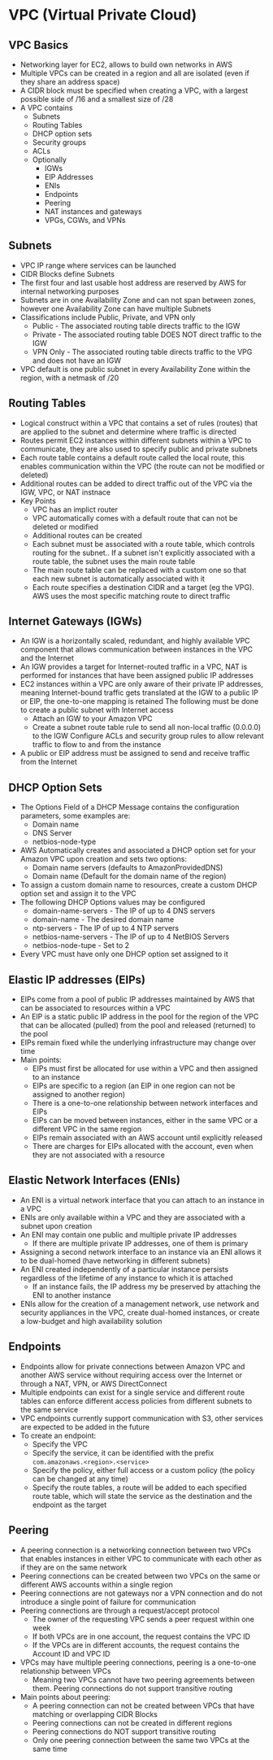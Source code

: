 # VPC (Virtual Private Cloud)

## VPC Basics
- Networking layer for EC2, allows to build own networks in AWS
- Multiple VPCs can be created in a region and all are isolated (even if they share an address space)
- A CIDR block must be specified when creating a VPC, with a largest possible side of /16 and a smallest size of /28
- A VPC contains
  - Subnets
  - Routing Tables
  - DHCP option sets
  - Security groups
  - ACLs
  - Optionally
    - IGWs
    - EIP Addresses
    - ENIs
    - Endpoints
    - Peering
    - NAT instances and gateways
    - VPGs, CGWs, and VPNs

## Subnets
- VPC IP range where services can be launched
- CIDR Blocks define Subnets
- The first four and last usable host address are reserved by AWS for internal networking purposes
- Subnets are in one Availability Zone and can not span between zones, however one Availability Zone can have multiple Subnets
- Classifications include Public, Private, and VPN only
  - Public - The associated routing table directs traffic to the IGW
  - Private - The associated routing table DOES NOT direct traffic to the IGW
  - VPN Only - The associated routing table directs traffic to the VPG and does not have an IGW
- VPC default is one public subnet in every Availability Zone within the region, with a netmask of /20

## Routing Tables
- Logical construct within a VPC that contains a set of rules (routes) that are applied to the subnet and determine where traffic is directed
- Routes permit EC2 instances within different subnets within a VPC to communicate, they are also used to specify public and private subnets
- Each route table contains a default route called the local route, this enables communication within the VPC (the route can not be modified or deleted)
- Additional routes can be added to direct traffic out of the VPC via the IGW, VPC, or NAT instnace
- Key Points
  - VPC has an implict router
  - VPC automatically comes with a default route that can not be deleted or modified
  - Additional routes can be created
  - Each subnet must be associated with a route table, which controls routing for the subnet..  If a subnet isn't explicitly associated with a route table, the subnet uses the main route table
  - The main route table can be replaced with a custom one so that each new subnet is automatically associated with it
  - Each route specifies a destination CIDR and a target (eg the VPG).  AWS uses the most specific matching route to direct traffic

## Internet Gateways (IGWs)
- An IGW is a horizontally scaled, redundant, and highly available VPC component that allows communication between instances in the VPC and the Internet
- An IGW provides a target for Internet-routed traffic in a VPC, NAT is performed for instances that have been assigned public IP addresses
- EC2 instances within a VPC are only aware of their private IP addresses, meaning Internet-bound traffic gets translated at the IGW to a public IP or EIP, the one-to-one mapping is retained
The following must be done to create a public subnet with Internet access
  - Attach an IGW to your Amazon VPC
  - Create a subnet route table rule to send all non-local traffic (0.0.0.0) to the IGW
  Configure ACLs and security group rules to allow relevant traffic to flow to and from the instance
- A public or EIP address must be assigned to send and receive traffic from the Internet

## DHCP Option Sets
- The Options Field of a DHCP Message contains the configuration parameters, some examples are:
  - Domain name
  - DNS Server
  - netbios-node-type
- AWS Automatically creates and associated a DHCP option set for your Amazon VPC upon creation and sets two options:
  - Domain name servers (defaults to AmazonProvidedDNS)
  - Domain name (Default for the domain name of the region)
- To assign a custom domain name to resources, create a custom DHCP option set and assign it to the VPC
- The following DHCP Options values may be configured
  - domain-name-servers - The IP of up to 4 DNS servers
  - domain-name - The desired domain name
  - ntp-servers - The IP of up to 4 NTP servers
  - netbios-name-servers - The IP of up to 4 NetBIOS Servers
  - netbios-node-tupe - Set to 2
- Every VPC must have only one DHCP option set assigned to it

## Elastic IP addresses (EIPs)
- EIPs come from a pool of public IP addresses maintained by AWS that can be associated to resources within a VPC
- An EIP is a static public IP address in the pool for the region of the VPC that can be allocated (pulled) from the pool and released (returned) to the pool
- EIPs remain fixed while the underlying infrastructure may change over time
- Main points:
  - EIPs must first be allocated for use within a VPC and then assigned to an instance
  - EIPs are specific to a region (an EIP in one region can not be assigned to another region)
  - There is a one-to-one relationship between network interfaces and EIPs
  - EIPs can be moved between instances, either in the same VPC or a different VPC in the same region
  - EIPs remain associated with an AWS account until explicitly released
  - There are charges for EIPs allocated with the account, even when they are not associated with a resource

## Elastic Network Interfaces (ENIs)
- An ENI is a virtual network interface that you can attach to an instance in a VPC
- ENIs are only available within a VPC and they are associated with a subnet upon creation
- An ENI may contain one public and multiple private IP addresses
  - If there are multiple private IP addresses, one of them is primary
- Assigning a second network interface to an instance via an ENI allows it to be dual-homed (have networking in different subnets)
- An ENI created independently of a particular instance persists regardless of the lifetime of any instance to which it is attached
  - If an instance fails, the IP address my be preserved by attaching the ENI to another instance
- ENIs allow for the creation of a management network, use network and security appliances in the VPC, create dual-homed instances, or create a low-budget and high availability solution

## Endpoints
- Endpoints allow for private connections between Amazon VPC and another AWS service without requiring access over the Internet or through a NAT, VPN, or AWS DirectConnect
- Multiple endpoints can exist for a single service and different route tables can enforce different access policies from different subnets to the same service
- VPC endpoints currently support communication with S3, other services are expected to be added in the future
- To create an endpoint:
  - Specify the VPC
  - Specify the service, it can be identified with the prefix `com.amazonaws.<region>.<service>`
  - Specify the policy, either full access or a custom policy (the policy can be changed at any time)
  - Specify the route tables, a route will be added to each specified route table, which will state the service as the destination and the endpoint as the target

## Peering
- A peering connection is a networking connection between two VPCs that enables instances in either VPC to communicate with each other as if they are on the same network
- Peering connections can be created between two VPCs on the same or different AWS accounts within a single region
- Peering connections are not gateways nor a VPN connection and do not introduce a single point of failure for communication
- Peering connections are through a request/accept protocol
  - The owner of the requesting VPC sends a peer request within one week
  - If both VPCs are in one account, the request contains the VPC ID
  - If the VPCs are in different accounts, the request contains the Account ID and VPC ID
- VPCs may have multiple peering connections, peering is a one-to-one relationship between VPCs
  - Meaning two VPCs cannot have two peering agreements between them.  Peering connections do not support transitive routing
- Main points about peering:
  - A peering connection can not be created between VPCs that have matching or overlapping CIDR Blocks
  - Peering connections can not be created in different regions
  - Peering connections do NOT support transitive routing
  - Only one peering connection between the same two VPCs at the same time
  
